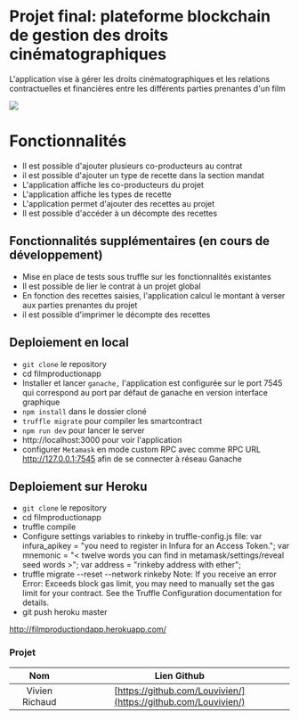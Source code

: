 # Projet final: plateforme blockchain de gestion des droits cinématographiques

L'application vise à gérer les droits cinématographiques et les relations contractuelles et financières entre les différents parties prenantes d'un film

![](https://srushtivfx.com/wp-content/uploads/2018/08/Evoution-of-Film-industry-Srushti-VFX.png)

# Fonctionnalités


-   Il est possible d'ajouter plusieurs co-producteurs au contrat
- il est possible d'ajouter un type de recette dans la section mandat
- L'application affiche les co-producteurs du projet
- L'application affiche les types de recette
- L'application permet d'ajouter des recettes au projet
- Il est possible d'accéder à un décompte des recettes


    

## Fonctionnalités supplémentaires (en cours de développement)


- Mise en place de tests sous truffle sur les fonctionnalités existantes
- Il est possible de lier le contrat à un projet global
- En fonction des recettes saisies, l'application calcul le montant à verser aux parties prenantes du projet
- il est possible d'imprimer le décompte des recettes


## Deploiement en local

-  `git clone` le repository
-  cd filmproductionapp
-  Installer et lancer `ganache,` l'application est configurée sur le port 7545 qui correspond au port par défaut de ganache en version interface graphique
-   `npm install` dans le dossier cloné
-   `truffle migrate` pour compiler les smartcontract
- `npm run dev` pour lancer le server
- http://localhost:3000 pour voir l'application
- configurer `Metamask` en mode custom RPC avec comme RPC URL http://127.0.0.1:7545 afin de se connecter à réseau Ganache

## Deploiement sur Heroku 

-  `git clone` le repository
-  cd filmproductionapp
- truffle compile
- Configure settings variables to rinkeby in truffle-config.js file:
    var infura_apikey = "you need to register in Infura for an Access Token.";
    var mnemonic = "< twelve words you can find in metamask/settings/reveal seed words >";
    var address = "rinkeby address with ether";
- truffle migrate --reset --network rinkeby
Note: If you receive an error Error: Exceeds block gas limit, you may need to manually set the gas limit for your contract. See the Truffle Configuration documentation for details.
- git push heroku master

http://filmproductiondapp.herokuapp.com/


### Projet

| Nom | Lien Github | 
|:------------:|:-------------:|  
Vivien Richaud | [https://github.com/Louvivien/](https://github.com/Louvivien/) | 




